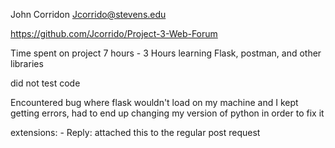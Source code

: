 John Corridon Jcorrido@stevens.edu

https://github.com/Jcorrido/Project-3-Web-Forum 

Time spent on project 7 hours
    - 3 Hours learning Flask, postman, and other libraries

did not test code

Encountered bug where flask wouldn't load on my machine and I kept getting errors, had to end up changing my version of python in order to fix it

extensions:
    - Reply: attached this to the regular post request 
